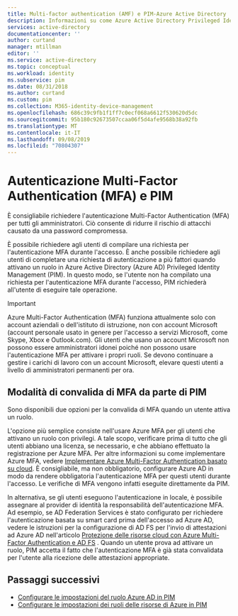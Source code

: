 ```yaml
---
title: Multi-factor authentication (AMF) e PIM-Azure Active Directory | Microsoft Docs
description: Informazioni su come Azure Active Directory Privileged Identity Management (PIM) convalida l'autenticazione Multi-Factor Authentication (MFA).
services: active-directory
documentationcenter: ''
author: curtand
manager: mtillman
editor: ''
ms.service: active-directory
ms.topic: conceptual
ms.workload: identity
ms.subservice: pim
ms.date: 08/31/2018
ms.author: curtand
ms.custom: pim
ms.collection: M365-identity-device-management
ms.openlocfilehash: 686c39c9fb1f1ff7c0ecf068a6612f530620d5dc
ms.sourcegitcommit: 95b180c92673507ccaa06f5d4afe9568b38a92fb
ms.translationtype: MT
ms.contentlocale: it-IT
ms.lasthandoff: 09/08/2019
ms.locfileid: "70804307"
---
```

# <a name="multi-factor-authentication-mfa-and-pim"></a>Autenticazione Multi-Factor Authentication (MFA) e PIM

È consigliabile richiedere l'autenticazione Multi-Factor Authentication (MFA) per tutti gli amministratori. Ciò consente di ridurre il rischio di attacchi causato da una password compromessa.

È possibile richiedere agli utenti di compilare una richiesta per l'autenticazione MFA durante l'accesso. È anche possibile richiedere agli utenti di completare una richiesta di autenticazione a più fattori quando attivano un ruolo in Azure Active Directory (Azure AD) Privileged Identity Management (PIM). In questo modo, se l'utente non ha compilato una richiesta per l'autenticazione MFA durante l'accesso, PIM richiederà all'utente di eseguire tale operazione.

> [!IMPORTANT]
> Azure Multi-Factor Authentication (MFA) funziona attualmente solo con account aziendali o dell'istituto di istruzione, non con account Microsoft (account personale usato in genere per l'accesso a servizi Microsoft, come Skype, Xbox e Outlook.com). Gli utenti che usano un account Microsoft non possono essere amministratori idonei poiché non possono usare l'autenticazione MFA per attivare i propri ruoli. Se devono continuare a gestire i carichi di lavoro con un account Microsoft, elevare questi utenti a livello di amministratori permanenti per ora.

## <a name="how-pim-validates-mfa"></a>Modalità di convalida di MFA da parte di PIM

Sono disponibili due opzioni per la convalida di MFA quando un utente attiva un ruolo.

L'opzione più semplice consiste nell'usare Azure MFA per gli utenti che attivano un ruolo con privilegi. A tale scopo, verificare prima di tutto che gli utenti abbiano una licenza, se necessario, e che abbiano effettuato la registrazione per Azure MFA. Per altre informazioni su come implementare Azure MFA, vedere [Implementare Azure Multi-Factor Authentication basato su cloud](../authentication/howto-mfa-getstarted.md). È consigliabile, ma non obbligatorio, configurare Azure AD in modo da rendere obbligatoria l'autenticazione MFA per questi utenti durante l'accesso. Le verifiche di MFA vengono infatti eseguite direttamente da PIM.

In alternativa, se gli utenti eseguono l'autenticazione in locale, è possibile assegnare al provider di identità la responsabilità dell'autenticazione MFA. Ad esempio, se AD Federation Services è stato configurato per richiedere l'autenticazione basata su smart card prima dell'accesso ad Azure AD, vedere le istruzioni per la configurazione di AD FS per l'invio di attestazioni ad Azure AD nell'articolo [Protezione delle risorse cloud con Azure Multi-Factor Authentication e AD FS](../authentication/howto-mfa-adfs.md) . Quando un utente prova ad attivare un ruolo, PIM accetta il fatto che l'autenticazione MFA è già stata convalidata per l'utente alla ricezione delle attestazioni appropriate.

## <a name="next-steps"></a>Passaggi successivi

- [Configurare le impostazioni del ruolo Azure AD in PIM](pim-how-to-change-default-settings.md)
- [Configurare le impostazioni dei ruoli delle risorse di Azure in PIM](pim-resource-roles-configure-role-settings.md)
